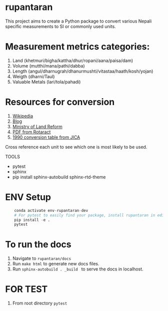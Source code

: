# rupantaran

This project aims to create a Python package to convert various Nepali specific measurements to SI or commonly used units. 



# Measurement metrics categories:

1. Land (khetmuri/bigha/kattha/dhur/ropani/aana/paisa/dam)
2. Volume (mutthi/mana/pathi/dabba)
3. Length  (angul/dharnugrah/dhanurmushti/vitastaa/haath/kosh/yojan)
4. Weigth (dharni/Taul)
5. Valuable Metals (lari/tola/pahadi)


# Resources for conversion

1. [Wikipedia](https://en.wikipedia.org/wiki/Nepalese_units_of_measurement)
2. [Blog](https://www.merokalam.com/nepali-land-measurement/)
3. [Ministry of Land Reform](https://www.dos.gov.np/tools/unit)
4. [PDF from Rotaract](https://www.nepalhelp.dk/filer/Projecthelp/conversion.pdf)
5. [1990 conversion table from JICA](https://openjicareport.jica.go.jp/pdf/10812329_01.pdf)

Cross reference each unit to see which one is most likely to be used.



TOOLS 
- pytest
- sphinx
- pip install sphinx-autobuild sphinx-rtd-theme





# ENV Setup

```python
    conda activate env-rupantaran-dev
    # For pytest to easily find your package, install rupantaran in editable mode. In the root of your project (the parent directory of rupantaran/), run:
    pip install -e .
    pytest
```


# To run the docs

1. Navigate to <code>rupantaran/docs</code>
2. Run <code>make html</code> to generate new docs files.
3. Run <code>sphinx-autobuild . _build </code> to serve the docs in localhost.



# FOR TEST 

1. From root directory <code>pytest</code>